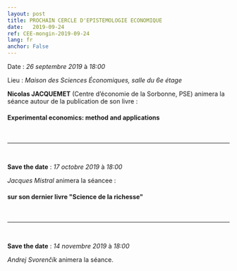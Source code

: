 ```yaml
---
layout: post
title: PROCHAIN CERCLE D'EPISTEMOLOGIE ECONOMIQUE
date:   2019-09-24
ref: CEE-mongin-2019-09-24
lang: fr
anchor: False
---
```


<i class="fas fa-table"></i> Date : *26 septembre 2019* à *18:00*

<i class="fas fa-map-marked"></i> Lieu : *Maison des Sciences Économiques, salle du 6e étage*

**Nicolas JACQUEMET** (Centre d’économie de la Sorbonne, PSE) animera la séance autour de la publication de son livre :

####  **Experimental economics: method and applications**


<!--more-->

<br>
<hr />
<br>

**Save the date** : *17 octobre 2019* à *18:00*

*Jacques Mistral* animera la séancee :

#### sur son dernier livre "Science de la richesse"


<br>
<hr />
<br>

**Save the date** : *14 novembre 2019* à *18:00*

*Andrej Svorenčík* animera la séance.
